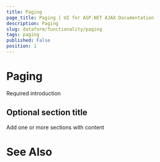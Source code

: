 ```yaml
---
title: Paging
page_title: Paging | UI for ASP.NET AJAX Documentation
description: Paging
slug: dataform/functionality/paging
tags: paging
published: False
position: 1
---
```


# Paging



Required introduction

## Optional section title

Add one or more sections with content

# See Also
